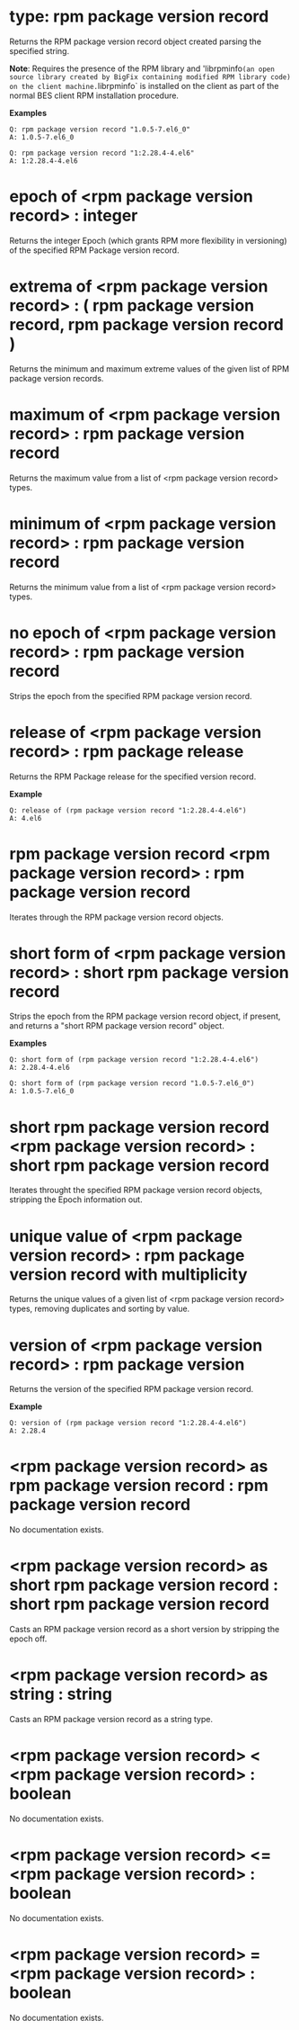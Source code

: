 # type: rpm package version record

Returns the RPM package version record object created parsing the specified string.

**Note**: Requires the presence of the RPM library and 'librpminfo` (an open source library created by BigFix containing modified RPM library code) on the client machine. `librpminfo` is installed on the client as part of the normal BES client RPM installation procedure.

**Examples**
```
Q: rpm package version record "1.0.5-7.el6_0"
A: 1.0.5-7.el6_0
```
```
Q: rpm package version record "1:2.28.4-4.el6"
A: 1:2.28.4-4.el6
```

# epoch of &lt;rpm package version record&gt; : integer

Returns the integer Epoch (which grants RPM more flexibility in versioning) of the specified RPM Package version record.

# extrema of &lt;rpm package version record&gt; : ( rpm package version record, rpm package version record )

Returns the minimum and maximum extreme values of the given list of RPM package version records.

# maximum of &lt;rpm package version record&gt; : rpm package version record

Returns the maximum value from a list of &lt;rpm package version record&gt; types.

# minimum of &lt;rpm package version record&gt; : rpm package version record

Returns the minimum value from a list of &lt;rpm package version record&gt; types.

# no epoch of &lt;rpm package version record&gt; : rpm package version record

Strips the epoch from the specified RPM package version record.

# release of &lt;rpm package version record&gt; : rpm package release

Returns the RPM Package release for the specified version record.

**Example**

```
Q: release of (rpm package version record "1:2.28.4-4.el6")
A: 4.el6
```

# rpm package version record &lt;rpm package version record&gt; : rpm package version record

Iterates through the RPM package version record objects.

# short form of &lt;rpm package version record&gt; : short rpm package version record

Strips the epoch from the RPM package version record object, if present, and returns a "short RPM package version record" object.

**Examples**

```
Q: short form of (rpm package version record "1:2.28.4-4.el6")
A: 2.28.4-4.el6
```
```
Q: short form of (rpm package version record "1.0.5-7.el6_0")
A: 1.0.5-7.el6_0
```

# short rpm package version record &lt;rpm package version record&gt; : short rpm package version record

Iterates throught the specified RPM package version record objects, stripping the Epoch information out.

# unique value of &lt;rpm package version record&gt; : rpm package version record with multiplicity

Returns the unique values of a given list of &lt;rpm package version record&gt; types, removing duplicates and sorting by value.

# version of &lt;rpm package version record&gt; : rpm package version

Returns the version of the specified RPM package version record.

**Example**

```
Q: version of (rpm package version record "1:2.28.4-4.el6")
A: 2.28.4
```

# &lt;rpm package version record&gt; as rpm package version record : rpm package version record

No documentation exists.

# &lt;rpm package version record&gt; as short rpm package version record : short rpm package version record

Casts an RPM package version record as a short version by stripping the epoch off.

# &lt;rpm package version record&gt; as string : string

Casts an RPM package version record as a string type.

# &lt;rpm package version record&gt; &lt; &lt;rpm package version record&gt; : boolean

No documentation exists.

# &lt;rpm package version record&gt; &lt;= &lt;rpm package version record&gt; : boolean

No documentation exists.

# &lt;rpm package version record&gt; = &lt;rpm package version record&gt; : boolean

No documentation exists.
